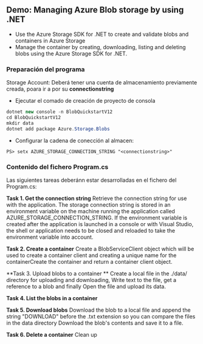 ## **Demo: Managing Azure Blob storage by using .NET**

-  Use the Azure Storage SDK for .NET to create and validate blobs and containers in Azure Storage
-  Manage the container by creating, downloading, listing and deleting blobs using the Azure Storage SDK for .NET.

### Preparación del programa

Storage Account: Deberá tener una cuenta de almacenamiento previamente creada, poara ir a por su **connectionstring**

- Ejecutar el comado de creación de proyecto de consola

```c#
dotnet new console -n BlobQuickstartV12 
cd BlobQuickstartV12 
mkdir data
dotnet add package Azure.Storage.Blobs
```

- Configurar la cadena de conección al almacen:

```
PS> setx AZURE_STORAGE_CONNECTION_STRING "<connectionstring>"
```

### Contenido del fichero Program.cs

Las siguientes tareas deberánn estar desarrolladas en el fichero del Program.cs:

**Task 1. Get the connection string**
Retrieve the connection string for use with the application. The storage connection string is stored in an environment variable on the machine running the application called AZURE_STORAGE_CONNECTION_STRING. If the environment variable is created after the application is launched in a console or with Visual Studio, the shell or application needs to be closed and reloaded to take the environment variable into account. 

**Task 2. Create a container**
Create a BlobServiceClient object which will be used to create a container client and creating a unique name for the containerCreate the container and return a container client object.

**Task 3. Upload blobs to a container **
Create a local file in the ./data/ directory for uploading and downloading, Write text to the file, get a reference to a blob and finally Open the file and upload its data.

**Task 4. List the blobs in a container**

**Task 5. Download blobs**
Download the blob to a local file and append the string "DOWNLOAD" before the .txt extension  so you can compare the files in the data directory Download the blob's contents and save it to a file.

**Task 6. Delete a container**
Clean up